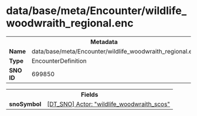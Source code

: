 <h1>data/base/meta/Encounter/wildlife_woodwraith_regional.enc</h1><table><tr><th colspan="100%">Metadata</th></tr><tr><td><b>Name</b></td><td>data/base/meta/Encounter/wildlife_woodwraith_regional.enc</td></tr><tr><td><b>Type</b></td><td>EncounterDefinition</td></tr><tr><td><b>SNO ID</b></td><td>699850</td></tr></table>

<table><tr><th colspan="100%">Fields</th></tr><tr><td><b>snoSymbol</b></td><td><a href="..\Actor\wildlife_woodwraith_scos.acr">[DT_SNO] Actor: "wildlife_woodwraith_scos"</a></td></tr></table>

